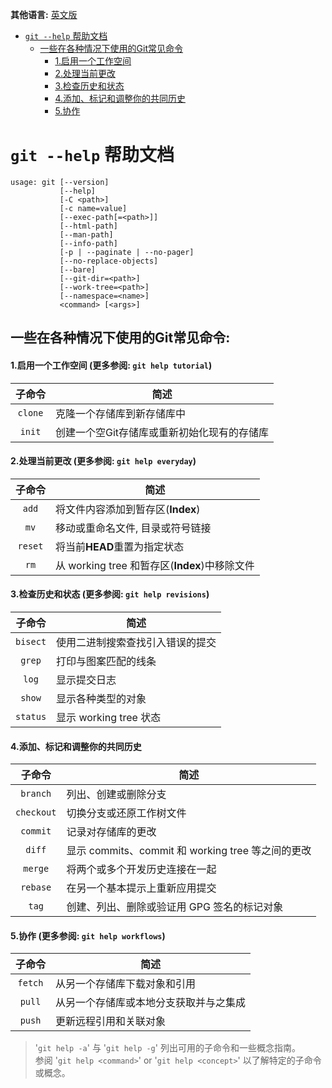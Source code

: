 **其他语言:** [英文版](./GitHelpEN.md)

<!-- vim-markdown-toc GFM -->
- [`git --help` 帮助文档](#git---help-帮助文档)
  - [一些在各种情况下使用的Git常见命令](#一些在各种情况下使用的Git常见命令)
    - [1.启用一个工作空间](#1启用一个工作空间-更多参阅-git-help-tutorial)
    - [2.处理当前更改](#2处理当前更改-更多参阅-git-help-everyday)
    - [3.检查历史和状态](#3检查历史和状态-更多参阅-git-help-revisions)
    - [4.添加、标记和调整你的共同历史](#4添加、标记和调整你的共同历史)
    - [5.协作](#5协作-更多参阅-git-help-workflows)
<!-- vim-markdown-toc -->

# `git --help` 帮助文档

```shell
usage: git [--version]
           [--help]
           [-C <path>]
           [-c name=value]
           [--exec-path[=<path>]]
           [--html-path]
           [--man-path]
           [--info-path]
           [-p | --paginate | --no-pager]
           [--no-replace-objects]
           [--bare]
           [--git-dir=<path>]
           [--work-tree=<path>]
           [--namespace=<name>]
           <command> [<args>]
```


## 一些在各种情况下使用的Git常见命令:

#### 1.启用一个工作空间 (更多参阅: `git help tutorial`)
|   子命令   | 简述
|:----------:|-----
| `clone`    | 克隆一个存储库到新存储库中
| `init`     | 创建一个空Git存储库或重新初始化现有的存储库

#### 2.处理当前更改 (更多参阅: `git help everyday`)
|   子命令   | 简述
|:----------:|-----
| `add`      | 将文件内容添加到暂存区(**Index**)
| `mv`       | 移动或重命名文件, 目录或符号链接
| `reset`    | 将当前**HEAD**重置为指定状态
| `rm`       | 从 working tree 和暂存区(**Index**)中移除文件

#### 3.检查历史和状态 (更多参阅: `git help revisions`)
|   子命令   | 简述
|:----------:|-----
| `bisect`   | 使用二进制搜索查找引入错误的提交
| `grep`     | 打印与图案匹配的线条
| `log`      | 显示提交日志
| `show`     | 显示各种类型的对象
| `status`   | 显示 working tree 状态

#### 4.添加、标记和调整你的共同历史
|   子命令   | 简述
|:----------:|-----
| `branch`   | 列出、创建或删除分支
| `checkout` | 切换分支或还原工作树文件
| `commit`   | 记录对存储库的更改
| `diff`     | 显示 commits、commit 和 working tree 等之间的更改
| `merge`    | 将两个或多个开发历史连接在一起
| `rebase`   | 在另一个基本提示上重新应用提交
| `tag`      | 创建、列出、删除或验证用 GPG 签名的标记对象

#### 5.协作 (更多参阅: `git help workflows`)
|   子命令   | 简述
|:----------:|-----
| `fetch`    | 从另一个存储库下载对象和引用
| `pull`     | 从另一个存储库或本地分支获取并与之集成
| `push`     | 更新远程引用和关联对象

> '`git help -a`' 与 '`git help -g`' 列出可用的子命令和一些概念指南。  
> 参阅 '`git help <command>`' or '`git help <concept>`' 以了解特定的子命令或概念。